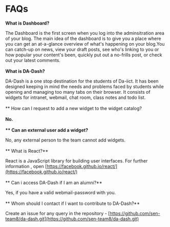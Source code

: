 # FAQs

**What is Dashboard?**

   The Dashboard is the first screen when you log into the adminsitration area of your blog. The main idea of the dashboard is to give you a place where you can get an at-a-glance overview of what's happening on your blog.You can catch-up on news, view your draft posts, see who's linking to you or how popular your content's been, quickly put out a no-frills post, or check out your latest comments. 
<br/><br/>
**What is DA-Dash?**

  DA-Dash is a one stop destination for the students of Da-iict. It has been designed keeping in mind the needs and problems faced by students while opening and managing too many tabs on their browser. It consists of widgets for intranet, webmail, chat room, class notes and todo list.
  <br/><br/>
** How can I request to add a new widget to the widget catalog?**<br/><br/>
No.
<br/><br/>
** Can an external user add a widget?**

No, any external person to the team cannot add widgets.
<br/><br/>
** What is React?**

React is a JavaScript library for building user interfaces. For further information , open [https://facebook.github.io/react/](https://facebook.github.io/react/)
<br/><br/>
** Can i access DA-Dash if I am an alumni?**

Yes, if you have a valid webmail-password with you.
<br/><br/>
** Whom should I contact if I want to contribute to DA-Dash?**

Create an issue for any query in the repository - [https://github.com/sen-team8/da-dash.git](https://github.com/sen-team8/da-dash.git)